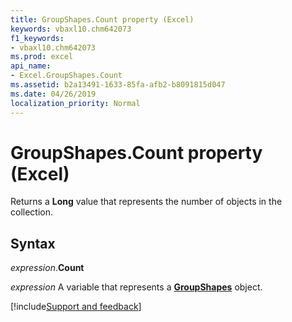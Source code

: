 ```yaml
---
title: GroupShapes.Count property (Excel)
keywords: vbaxl10.chm642073
f1_keywords:
- vbaxl10.chm642073
ms.prod: excel
api_name:
- Excel.GroupShapes.Count
ms.assetid: b2a13491-1633-85fa-afb2-b8091815d047
ms.date: 04/26/2019
localization_priority: Normal
---
```



# GroupShapes.Count property (Excel)

Returns a **Long** value that represents the number of objects in the collection.


## Syntax

_expression_.**Count**

_expression_ A variable that represents a **[GroupShapes](Excel.GroupShapes.md)** object.




[!include[Support and feedback](~/includes/feedback-boilerplate.md)]